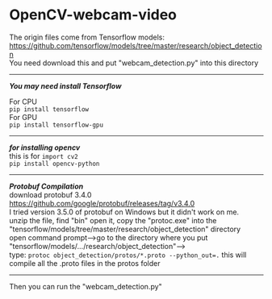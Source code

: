 # OpenCV-webcam-video
 
The origin files come from Tensorflow models:  
https://github.com/tensorflow/models/tree/master/research/object_detection  
You need download this and put "webcam_detection.py" into this directory

---
***You may need install Tensorflow***

For CPU  
`pip install tensorflow`  
For GPU  
`pip install tensorflow-gpu`

---
***for installing opencv***  
this is for `import cv2`  
`pip install opencv-python`

---

***Protobuf Compilation***  
download protobuf 3.4.0 https://github.com/google/protobuf/releases/tag/v3.4.0  
I tried version 3.5.0 of protobuf on Windows but it didn't work on me.  
unzip the file, find "bin" open it, copy the "protoc.exe" into the "tensorflow/models/tree/master/research/object_detection" directory  
open command prompt-->go to the directory where you put "tensorflow/models/.../research/object_detection"-->  
type: `protoc object_detection/protos/*.proto --python_out=.` this will compile all the .proto files in the protos folder  

---
Then you can run the "webcam_detection.py"
